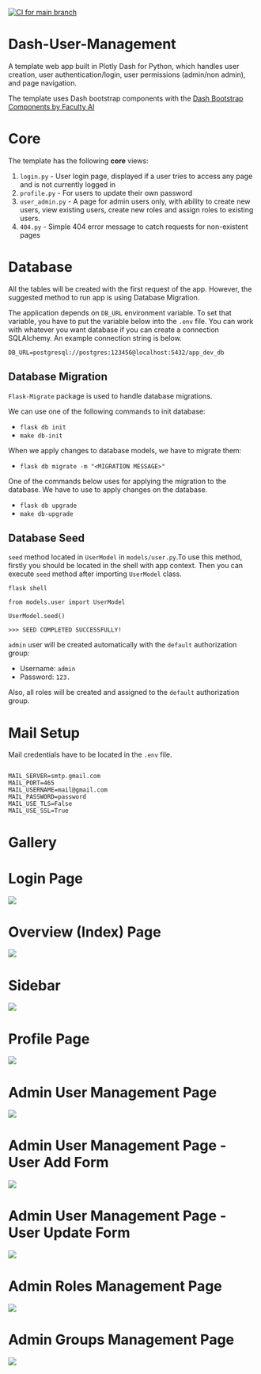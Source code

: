 [![CI for `main` branch](https://github.com/mebaysan/Plotly-Dash-BI-Infrastructre-V2/actions/workflows/main.yml/badge.svg)](https://github.com/mebaysan/Plotly-Dash-BI-Infrastructre-V2/actions/workflows/main.yml)


# Dash-User-Management

A template web app built in Plotly Dash for Python, which handles user creation, user authentication/login, user permissions (admin/non admin), and page navigation.

The template uses Dash bootstrap components with the [Dash Bootstrap Components by Faculty AI](https://dash-bootstrap-components.opensource.faculty.ai/)


# Core
The template has the following **core** views:

1. `login.py` - User login page, displayed if a user tries to access any page and is not currently logged in
2. `profile.py` - For users to update their own password
3. `user_admin.py` - A page for admin users only, with ability to create new users, view existing users, create new roles and assign roles to existing users.
4. `404.py` - Simple 404 error message to catch requests for non-existent pages





# Database

All the tables will be created with the first request of the app. However, the suggested method to run app is using Database Migration. 

The application depends on `DB_URL` environment variable. To set that variable, you have to put the variable below into the `.env` file. You can work with whatever you want database if you can create a connection SQLAlchemy. An example connection string is below.


```
DB_URL=postgresql://postgres:123456@localhost:5432/app_dev_db
```

## Database Migration

`Flask-Migrate` package is used to handle database migrations.

We can use one of the following commands to init database:
- `flask db init`
- `make db-init`


When we apply changes to database models, we have to migrate them:
- `flask db migrate -m "<MIGRATION MESSAGE>"` 

One of the commands below uses for applying the migration to the database. We have to use to apply changes on the database.
- `flask db upgrade`
- `make db-upgrade`


## Database Seed

`seed` method located in `UserModel` in `models/user.py`.To use this method, firstly you should be located in the shell with app context. Then you can execute `seed` method after importing `UserModel` class.

```
flask shell

from models.user import UserModel

UserModel.seed()

>>> SEED COMPLETED SUCCESSFULLY!
```

`admin` user will be created automatically with the `default` authorization group:
- Username: `admin`
- Password: `123.`

Also, all roles will be created and assigned to the `default` authorization group.


#  Mail Setup
Mail credentials have to be located in the `.env` file.
```

MAIL_SERVER=smtp.gmail.com
MAIL_PORT=465
MAIL_USERNAME=mail@gmail.com
MAIL_PASSWORD=password
MAIL_USE_TLS=False
MAIL_USE_SSL=True
```

# Gallery

# Login Page
![](gallery/gallery-login.png)

# Overview (Index) Page
![](gallery/gallery-overview.png)

# Sidebar
![](gallery/gallery-sidebar.png)

# Profile Page
![](gallery/gallery-profile.png)

# Admin User Management Page
![](gallery/gallery-admin-users.png)

# Admin User Management Page - User Add Form
![](gallery/gallery-admin-user-add.png)

# Admin User Management Page - User Update Form
![](gallery/gallery-admin-user-update.png)

# Admin Roles Management Page
![](gallery/gallery-admin-roles.png)

# Admin Groups Management Page
![](gallery/gallery-admin-groups.png)
